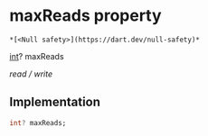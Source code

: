 


# maxReads property




    *[<Null safety>](https://dart.dev/null-safety)*


[int](https://api.flutter.dev/flutter/dart-core/int-class.html)? maxReads
  
_read / write_






## Implementation

```dart
int? maxReads;


```








